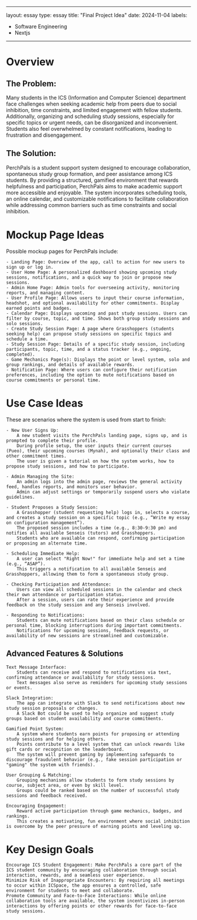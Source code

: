 
---
layout: essay
type: essay
title: "Final Project Idea"
date: 2024-11-04
labels:
  - Software Engineering
  - Nextjs
---

# Overview

## The Problem:

Many students in the ICS (Information and Computer Science) department face challenges when seeking academic help from peers due to social inhibition, time constraints, and limited engagement with fellow students. Additionally, organizing and scheduling study sessions, especially for specific topics or urgent needs, can be disorganized and inconvenient. Students also feel overwhelmed by constant notifications, leading to frustration and disengagement.

## The Solution:

PerchPals is a student support system designed to encourage collaboration, spontaneous study group formation, and peer assistance among ICS students. By providing a structured, gamified environment that rewards helpfulness and participation, PerchPals aims to make academic support more accessible and enjoyable. The system incorporates scheduling tools, an online calendar, and customizable notifications to facilitate collaboration while addressing common barriers such as time constraints and social inhibition.

# Mockup Page Ideas
Possible mockup pages for PerchPals include:

    - Landing Page: Overview of the app, call to action for new users to sign up or log in.
    - User Home Page: A personalized dashboard showing upcoming study sessions, notifications, and a quick way to join or propose new sessions.
    - Admin Home Page: Admin tools for overseeing activity, monitoring reports, and managing content.
    - User Profile Page: Allows users to input their course information, headshot, and optional availability for other commitments. Display earned points and badges.
    - Calendar Page: Displays upcoming and past study sessions. Users can filter by course, topic, and time. Shows both group study sessions and solo sessions.
    - Create Study Session Page: A page where Grasshoppers (students seeking help) can propose study sessions on specific topics and schedule a time.
    - Study Session Page: Details of a specific study session, including participants, topic, time, and a status tracker (e.g., ongoing, completed).
    - Game Mechanics Page(s): Displays the point or level system, solo and group rankings, and details of available rewards.
    - Notification Page: Where users can configure their notification preferences, including the option to mute notifications based on course commitments or personal time.

# Use Case Ideas

These are scenarios where the system is used from start to finish:

    - New User Signs Up:
        A new student visits the PerchPals landing page, signs up, and is prompted to complete their profile.
        During profile setup, the user inputs their current courses (Pueo), their upcoming courses (Mynah), and optionally their class and other commitment times.
        The user is given a tutorial on how the system works, how to propose study sessions, and how to participate.

    - Admin Managing the Site:
        An admin logs into the admin page, reviews the general activity feed, handles reports, and monitors user behavior.
        Admin can adjust settings or temporarily suspend users who violate guidelines.

    - Student Proposes a Study Session:
        A Grasshopper (student requesting help) logs in, selects a course, and creates a study session on a specific topic (e.g., “Write my essay on configuration management”).
        The proposed session includes a time (e.g., 8:30-9:30 pm) and notifies all available Senseis (tutors) and Grasshoppers.
        Students who are available can respond, confirming participation or proposing an alternate time.

    - Scheduling Immediate Help:
        A user can select "Right Now!" for immediate help and set a time (e.g., “ASAP”).
        This triggers a notification to all available Senseis and Grasshoppers, allowing them to form a spontaneous study group.

    - Checking Participation and Attendance:
        Users can view all scheduled sessions in the calendar and check their own attendance or participation status.
        After a session, users can rate their experience and provide feedback on the study session and any Senseis involved.

    - Responding to Notifications:
        Students can mute notifications based on their class schedule or personal time, blocking interruptions during important commitments.
        Notifications for upcoming sessions, feedback requests, or availability of new sessions are streamlined and customizable.

## Advanced Features & Solutions

    Text Message Interface:
        Students can receive and respond to notifications via text, confirming attendance or availability for study sessions.
        Text messages also serve as reminders for upcoming study sessions or events.

    Slack Integration:
        The app can integrate with Slack to send notifications about new study session proposals or changes.
        A Slack Bot could be used to help organize and suggest study groups based on student availability and course commitments.

    Gamified Point System:
        A system where students earn points for proposing or attending study sessions and for helping others.
        Points contribute to a level system that can unlock rewards like gift cards or recognition on the leaderboard.
        The system will prevent gaming by implementing safeguards to discourage fraudulent behavior (e.g., fake session participation or "gaming" the system with friends).

    User Grouping & Matching:
        Grouping mechanisms allow students to form study sessions by course, subject area, or even by skill level.
        Groups could be ranked based on the number of successful study sessions and feedback received.

    Encouraging Engagement:
        Reward active participation through game mechanics, badges, and rankings.
        This creates a motivating, fun environment where social inhibition is overcome by the peer pressure of earning points and leveling up.

# Key Design Goals

    Encourage ICS Student Engagement: Make PerchPals a core part of the ICS student community by encouraging collaboration through social interaction, rewards, and a seamless user experience.
    Minimize Risk of Inappropriate Encounters: By requiring all meetings to occur within ICSpace, the app ensures a controlled, safe environment for students to meet and collaborate.
    Promote Community and Face-to-Face Interactions: While online collaboration tools are available, the system incentivizes in-person interactions by offering points or other rewards for face-to-face study sessions.